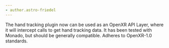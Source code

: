 ```yaml
---
- author.astro-friedel
---
```

The hand tracking plugin now can be used as an OpenXR API Layer, where it will intercept calls to get hand tracking data. It has been tested with Monado, but should be generally compatible. Adheres to OpenXR-1.0 standards.
